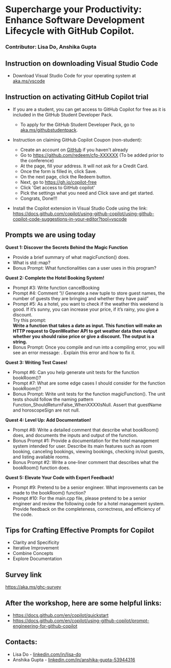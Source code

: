 # Supercharge your Productivity: Enhance Software Development Lifecycle with GitHub Copilot.
### Contributor: Lisa Do, Anshika Gupta

## Instruction on downloading Visual Studio Code
- Download Visual Studio Code for your operating system at [aka.ms/vscode](https://aka.ms/vscode)

## Instruction on activating GitHub Copilot trial
- If you are a student, you can get access to GitHub Copilot for free as it is included in the GitHub Student Developer Pack.
    - To apply for the GitHub Student Developer Pack, go to [aka.ms/githubstudentpack](https://aka.ms/githubstudentpack).
 
- Instruction on claiming GitHub Copilot Coupon (non-student):
    - Create an account on [GitHub](https://github.com/) if you haven't already
    - Go to https://github.com/redeem/cfp-XXXXXX (To be added prior to the conference)
    - At the page, fill your address. It will not ask for a Credit Card.
    - Once the form is filled in, click Save.
    - On the next page, click the Redeem button.
    - Next, go to https://gh.io/copilot-free
    - Click 'Get access to GitHub copilot'
    - Pick the settings what you need and Click save and get started.
    - Congrats, Done!!! 

- Install the Copilot extension in Visual Studio Code using the link: https://docs.github.com/copilot/using-github-copilot/using-github-copilot-code-suggestions-in-your-editor?tool=vscode

## Prompts we are using today
**Quest 1: Discover the Secrets Behind the Magic Function**
- Provide a brief summary of what magicFunction() does.
- What is std::map?
- Bonus Prompt: What functionalities can a user uses in this program?

**Quest 2: Complete the Hotel Booking System!**
- Prompt #3: Write function cancelBooking
- Prompt #4: Comment “// Generate a new tuple to store guest names, the number of guests they are bringing and whether they have paid”
- Prompt #5: As a hotel, you want to check if the weather this weekend is good. If it’s sunny, you can increase your price, if it’s rainy, you give a discount. <br>
Try this prompt: <br>
**Write a function that takes a date as input. This function will make an HTTP request to OpenWeather API to get weather data then output whether you should raise price or give a discount. The output is a string.**
- Bonus Prompt: Once you compile and run into a compiling error, you will see an error message: <error details>. Explain this error and how to fix it.

**Quest 3: Writing Test Cases!**
- Prompt #6: Can you help generate unit tests for the function bookRoom()?
- Prompt #7: What are some edge cases I should consider for the function bookRoom()?
- Bonus Prompt: Write unit tests for the function magicFunction(). The unit tests should follow the naming pattern Function_ShouldReturnFalse_WhenXXXXIsNull. Assert that guestName and horoscopeSign are not null.
  
**Quest 4: Level Up: Add Documentation!**
- Prompt #8: Write a detailed comment that describe what bookRoom() does, and documents the inputs and output of the function.
- Bonus Prompt #1: Provide a documentation for the hotel management system intended for user. Describe its main features such as room booking, canceling bookings, viewing bookings, checking in/out guests, and listing available rooms.
- Bonus Prompt #2: Write a one-liner comment that describes what the bookRoom() function does.

**Quest 5: Elevate Your Code with Expert Feedback!**
- Prompt #9: Pretend to be a senior engineer. What improvements can be made to the bookRoom() function?
- Prompt #10: For the main.cpp file, please pretend to be a senior engineer and review the following code for a hotel management system. Provide feedback on the completeness, correctness, and efficiency of the code.

## Tips for Crafting Effective Prompts for Copilot
- Clarity and Specificity
- Iterative Improvement
- Combine Concepts
- Explore Documentation

## Survey link
https://aka.ms/ghc-survey

## After the workshop, here are some helpful links: 
- https://docs.github.com/en/copilot/quickstart
- https://docs.github.com/en/copilot/using-github-copilot/prompt-engineering-for-github-copilot

## Contacts: 
- Lisa Do -  [linkedin.com/in/lisa-do](https://linkedin.com/in/lisa-do)
- Anshika Gupta - [linkedin.com/in/anshika-gupta-53944316](https://linkedin.com/in/anshika-gupta-53944316)

